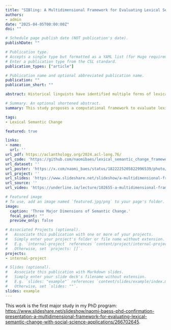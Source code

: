 ```yaml
---
title: "SIBling: A Multidimensional Framework for Evaluating Lexical Semantic Change with Social Science Applications"
authors:
- admin
date: "2025-04-05T00:00:00Z"
doi: ""

# Schedule page publish date (NOT publication's date).
publishDate: ""

# Publication type.
# Accepts a single type but formatted as a YAML list (for Hugo requirements).
# Enter a publication type from the CSL standard.
publication_types: ["article"]

# Publication name and optional abbreviated publication name.
publication: ""
publication_short: ""

abstract: Historical linguists have identified multiple forms of lexical semantic change. We present a three-dimensional framework for integrating these forms and a unified computational methodology for evaluating them concurrently. The dimensions represent increases or decreases in semantic 1) sentiment (valence of a target word’s collocates), 2) intensity (emotional arousal of collocates or the frequency of intensifiers), and 3) breadth (diversity of contexts in which the target word appears). These dimensions can be complemented by evaluation of shifts in the frequency of the target words and the thematic content of its collocates. This framework enables lexical semantic change to be mapped economically and systematically and has applications in computational social science. We present an illustrative analysis of semantic shifts in mental health and mental illness in two corpora, demonstrating patterns of semantic change that illuminate contemporary concerns about pathologization, stigma, and concept creep.

# Summary. An optional shortened abstract.
summary: This study proposes a computational framework to evaluate lexical semantic change in a way that economically integrates forms identified by historical linguists and uses it to analyze semantic shifts in mental health and mental illness.

tags:
- Lexical Semantic Change

featured: true

links:
- name: 
  url: ''
url_pdf: https://aclanthology.org/2024.acl-long.76/
url_code: 'https://github.com/naomibaes/lexical_semantic_change_framework'
url_dataset: ''
url_poster: 'https://x.com/naomi_baes/status/1822225205822996539/photo/1'
url_project: ''
url_slides: 'https://www.slideshare.net/slideshow/a-multidimensional-framework-for-evaluating-lexical-semantic-change-with-social-science-applications/270910049'
url_source: ''
url_video: 'https://underline.io/lecture/102655-a-multidimensional-framework-for-evaluating-lexical-semantic-change-with-social-science-applications '

# Featured image
# To use, add an image named `featured.jpg/png` to your page's folder. 
image:
  caption: 'Three Major Dimensions of Semantic Change.'
  focal_point: ""
  preview_only: false

# Associated Projects (optional).
#   Associate this publication with one or more of your projects.
#   Simply enter your project's folder or file name without extension.
#   E.g. `internal-project` references `content/project/internal-project/index.md`.
#   Otherwise, set `projects: []`.
projects:
- internal-project

# Slides (optional).
#   Associate this publication with Markdown slides.
#   Simply enter your slide deck's filename without extension.
#   E.g. `slides: "example"` references `content/slides/example/index.md`.
#   Otherwise, set `slides: ""`.
slides: example
---
```


This work is the first major study in my PhD program: https://www.slideshare.net/slideshow/naomi-baess-phd-confirmation-presentation-a-multidimensional-framework-for-evaluating-lexical-semantic-change-with-social-science-applications/266702645.

